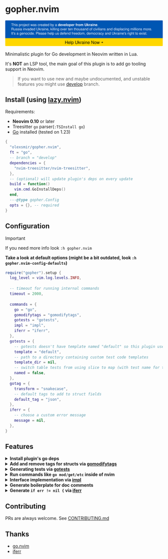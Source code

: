 # gopher.nvim

[![Stand With Ukraine](https://raw.githubusercontent.com/vshymanskyy/StandWithUkraine/main/banner-direct-single.svg)](https://stand-with-ukraine.pp.ua)

Minimalistic plugin for Go development in Neovim written in Lua.

It's **NOT** an LSP tool, the main goal of this plugin is to add go tooling support in Neovim.

> If you want to use new and maybe undocumented, and unstable features you might use [develop](https://github.com/olexsmir/gopher.nvim/tree/develop) branch.

## Install (using [lazy.nvim](https://github.com/folke/lazy.nvim))

Requirements:

- **Neovim 0.10** or later
- Treesitter `go` parser(`:TSInstall go`)
- [Go](https://github.com/golang/go) installed (tested on 1.23)

```lua
{
  "olexsmir/gopher.nvim",
  ft = "go",
  -- branch = "develop"
  dependencies = {
    "nvim-treesitter/nvim-treesitter",
  },
  -- (optional) will update plugin's deps on every update
  build = function()
    vim.cmd.GoInstallDeps()
  end,
  ---@type gopher.Config
  opts = {}, -- required
}
```

## Configuration

> [!IMPORTANT]
>
> If you need more info look `:h gopher.nvim`

**Take a look at default options (might be a bit outdated, look `:h gopher.nvim-config-defaults`)**

```lua
require("gopher").setup {
  log_level = vim.log.levels.INFO,

  -- timeout for running internal commands
  timeout = 2000,

  commands = {
    go = "go",
    gomodifytags = "gomodifytags",
    gotests = "gotests",
    impl = "impl",
    iferr = "iferr",
  },
  gotests = {
    -- gotests doesn't have template named "default" so this plugin uses "default" to set the default template
    template = "default",
    -- path to a directory containing custom test code templates
    template_dir = nil,
    -- switch table tests from using slice to map (with test name for the key)
    named = false,
  },
  gotag = {
    transform = "snakecase",
    -- default tags to add to struct fields
    default_tag = "json",
  },
  iferr = {
    -- choose a custom error message
    message = nil,
  },
}
```

## Features

<!-- markdownlint-disable -->

<details>
  <summary>
    <b>Install plugin's go deps</b>
  </summary>

  ```vim
  :GoInstallDeps
  ```

  This will install the following tools:

  - [gomodifytags](https://github.com/fatih/gomodifytags)
  - [impl](https://github.com/josharian/impl)
  - [gotests](https://github.com/cweill/gotests)
  - [iferr](https://github.com/koron/iferr)
</details>

<details>
  <summary>
    <b>Add and remove tags for structs via <a href="https://github.com/fatih/gomodifytags">gomodifytags</a></b>
  </summary>

  By default `json` tag will be added/removed, if not set:

  ```vim
  " add json tag
  :GoTagAdd json

  " remove yaml tag
  :GoTagRm yaml
  ```

  ```lua
  -- or you can use lua api
  require("gopher").tags.add "xml"
  require("gopher").tags.rm "proto"
  ```
</details>

<details>
  <summary>
    <b>Generating tests via <a href="https://github.com/cweill/gotests">gotests</a></b>
  </summary>

  ```vim
  " Generate one test for a specific function/method(one under cursor)
  :GoTestAdd

  " Generate all tests for all functions/methods in the current file
  :GoTestsAll

  " Generate tests for only  exported functions/methods in the current file
  :GoTestsExp
  ```

  ```lua
  -- or you can use lua api
  require("gopher").test.add()
  require("gopher").test.exported()
  require("gopher").test.all()
  ```

  For named tests see `:h gopher.nvim-gotests-named`
</details>

<details>
  <summary>
    <b>Run commands like <code>go mod/get/etc</code> inside of nvim</b>
  </summary>

  ```vim
  :GoGet github.com/gorilla/mux

  " Link can have an `http` or `https` prefix.
  :GoGet https://github.com/lib/pq

  " You can provide more than one package url
  :GoGet github.com/jackc/pgx/v5 github.com/google/uuid/

  " go mod commands
  :GoMod tidy
  :GoMod init new-shiny-project

  " go work commands
  :GoWork sync

  " run go generate in cwd
  :GoGenerate

  " run go generate for the current file
  :GoGenerate %
  ```
</details>

<details>
  <summary>
    <b>Interface implementation via <a href="https://github.com/josharian/impl">impl<a></b>
  </summary>

  Syntax of the command:
  ```vim
  :GoImpl [receiver] [interface]

  " also you can put a cursor on the struct and run
  :GoImpl [interface]
  ```

  Usage examples:
  ```vim
  :GoImpl r Read io.Reader
  :GoImpl Write io.Writer

  " or you can simply put a cursor on the struct and run
  :GoImpl io.Reader
  ```
</details>

<details>
  <summary>
    <b>Generate boilerplate for doc comments</b>
  </summary>

  First set a cursor on **public** package/function/interface/struct and execute:

  ```vim
  :GoCmt
  ```
</details>


<details>
  <summary>
    <b>Generate <code>if err != nil {</code> via <a href="https://github.com/koron/iferr">iferr</a></b>
  </summary>

  Set the cursor on the line with `err` and execute

  ```vim
  :GoIfErr
  ```
</details>

## Contributing

PRs are always welcome. See [CONTRIBUTING.md](./CONTRIBUTING.md)

## Thanks

- [go.nvim](https://github.com/ray-x/go.nvim)
- [iferr](https://github.com/koron/iferr)
